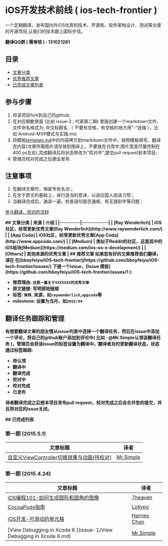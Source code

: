 # iOS开发技术前线 ( ios-tech-frontier )
一个定期翻译、发布国内外iOS优质的技术、开源库、软件架构设计、测试等文章的开源项目,让我们的技术跟上国际步伐。

**翻译QQ群 ( 需审核 ) : 131021281**

## 目录
* [文章分类](#category)
* [优秀推荐文章](#recommend)
* [已完成文章列表](#articles)

## 参与步骤
1. 将该项目fork到自己的github;
2. 在对应期数里面 (比如 issue-2 , 代表第二期) 里面创建一个markdown文件，文件命名格式为: 中文标题名 （ 不要有空格，有空格的地方用"-"连接 ），比如 Android-MVP模式与实践.md;
3. 将模板[template.md](template.md)中的内容拷贝到markdown文件中，按照模板填写、翻译完内容(文章所需图片请存放到图床上，不要放在仓库中,图片宽度尽量控制在400 px左右),完成翻译后将状态修改为"校对中",提交pull request到本项目;
4. 管理员校对完成之后便会发布.   

## 注意事项
1. 在翻译文章时，保留专有名词；
2. 在忠于原文的基础上，进行适当的意译，以适应国人阅读习惯；
3. 当翻译完成后，通读一遍，检查语句是否通顺，有无错别字等问题；

[参与翻译、校对的流程](https://github.com/bboyfeiyu/android-tech-frontier/blob/master/%E7%BF%BB%E8%AF%91%E9%A1%B9%E7%9B%AE%E5%8D%8F%E4%BD%9C%E6%B5%81%E7%A8%8B.md)



<b id="category" />
## 文章分类
|   来源    |   介绍     |
|----------|-------------|
| [Ray Wenderlich] | iOS社区，经常更新优秀文章[Ray Wenderlich](http://www.raywenderlich.com/) |
| [App Coda] | iOS社区，经常更新优秀文章[App Coda](http://www.appcoda.com/) |
| [Medium] | 类似于Reddit的社区，这是其中的iOS板块[Medium](https://medium.com/ios-os-x-development/) |
| [Others] | 其他来源的优秀文章 |

<b id="recommend" />
## 推荐文章
如果您有好的文章推荐我们翻译，请在 在[bboyfeiyu/iOS-tech-frontier](https://github.com/bboyfeiyu/iOS-tech-frontier/issues/) 下提一个issue，[Issue 模板](https://github.com/bboyfeiyu/iOS-tech-frontier/issues/1
): 

* 推荐理由: `这是一篇关于XXXXXXX的优秀文章`
* 原文链接: 写明原始链接
* 标签: `推荐`, 来源，如`raywenderlich`,`appcoda`等
* milestone: 设置为当月，如`2015/04`


## 翻译任务跟踪和管理

有想要翻译文章的朋友情从issue列表中选择一个翻译任务，然后在issue中添加一个评论，将自己的github账户添加到评论中( 比如 : @Mr.Simple认领该翻译任务 )，管理员会将该issue的标签设置为翻译中。翻译者及时更新翻译状态，状态通过标签跟踪:

* 待认领
* 翻译中
* 翻译完成
* 校对中
* 校对完成
* 已发布

译者翻译完成之后想本项目发布pull request，校对完成之后会合并您的提交，并且将对应的issue关闭。


<b id="articles" />
## 已完成列表

### 第一期 (2015.5.1)
|       文章标题        |         译者           | 
|----------------------|------------------------|
|  [自定义ViewController切换效果与动画(待校对)](issue-2/自定义ViewController切换效果与动画) |  [Mr.Simple](https://github.com/bboyfeiyu) |  


### 第一期 (2015.4.24)
|       文章标题        |         译者           | 
|----------------------|------------------------|
|  [iOS编程101-如何生成圆形和圆角的图像](issue-1/iOS编程101-如何生成圆形和圆角的图像.md) |  [7heaven](https://github.com/7heaven) |  
|  [CocoaPods指南](issue-1/CocoaPods指南.md) |  [Lollypo](https://github.com/Lollypo)  |  
|  [iOS开发-可滑动的单元格](issue-1/iOS开发-可滑动的单元格.md) |  [Harries Chen](https://github.com/mrchenhao) | 
|  [View Debugging in Xcode 6 ](issue-1/View Debugging in Xcode 6.md) |  [Mr.Simple](https://github.com/bboyfeiyu) |  
